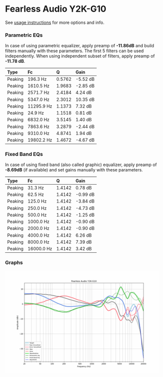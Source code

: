 # Fearless Audio Y2K-G10
See [usage instructions](https://github.com/jaakkopasanen/AutoEq#usage) for more options and info.

### Parametric EQs
In case of using parametric equalizer, apply preamp of **-11.86dB** and build filters manually
with these parameters. The first 5 filters can be used independently.
When using independent subset of filters, apply preamp of **-11.78 dB**.

| Type    | Fc         |      Q | Gain     |
|:--------|:-----------|:-------|:---------|
| Peaking | 196.3 Hz   | 0.5762 | -5.52 dB |
| Peaking | 1610.5 Hz  | 1.9683 | -2.85 dB |
| Peaking | 2571.7 Hz  | 2.4184 | 4.24 dB  |
| Peaking | 5347.0 Hz  | 2.3012 | 10.35 dB |
| Peaking | 11295.9 Hz | 1.1373 | 7.32 dB  |
| Peaking | 24.9 Hz    | 1.1518 | 0.81 dB  |
| Peaking | 6832.0 Hz  | 3.5145 | 1.40 dB  |
| Peaking | 7863.6 Hz  | 3.2879 | -2.44 dB |
| Peaking | 9310.0 Hz  | 4.8741 | 1.94 dB  |
| Peaking | 19802.2 Hz | 1.4672 | -4.67 dB |

### Fixed Band EQs
In case of using fixed band (also called graphic) equalizer, apply preamp of **-8.69dB**
(if available) and set gains manually with these parameters.

| Type    | Fc         |      Q | Gain     |
|:--------|:-----------|:-------|:---------|
| Peaking | 31.3 Hz    | 1.4142 | 0.78 dB  |
| Peaking | 62.5 Hz    | 1.4142 | -0.99 dB |
| Peaking | 125.0 Hz   | 1.4142 | -3.84 dB |
| Peaking | 250.0 Hz   | 1.4142 | -4.73 dB |
| Peaking | 500.0 Hz   | 1.4142 | -1.25 dB |
| Peaking | 1000.0 Hz  | 1.4142 | -0.90 dB |
| Peaking | 2000.0 Hz  | 1.4142 | -0.90 dB |
| Peaking | 4000.0 Hz  | 1.4142 | 6.26 dB  |
| Peaking | 8000.0 Hz  | 1.4142 | 7.39 dB  |
| Peaking | 16000.0 Hz | 1.4142 | 3.42 dB  |

### Graphs
![](./Fearless%20Audio%20Y2K-G10.png)